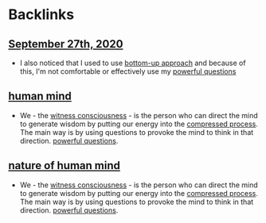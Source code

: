 
# Backlinks
## [September 27th, 2020](<September 27th, 2020.md>)
- I also noticed that I used to use [bottom-up approach](<bottom-up approach.md>) and because of this, I'm not comfortable or effectively use my [powerful questions](<powerful questions.md>)

## [human mind](<human mind.md>)
- We - the [witness consciousness](<witness consciousness.md>) - is the person who can direct the mind to generate wisdom by putting our energy into the [compressed process](<compressed process.md>). The main way is by using questions to provoke the mind to think in that direction. [powerful questions](<powerful questions.md>).

## [nature of human mind](<nature of human mind.md>)
- We - the [witness consciousness](<witness consciousness.md>) - is the person who can direct the mind to generate wisdom by putting our energy into the [compressed process](<compressed process.md>). The main way is by using questions to provoke the mind to think in that direction. [powerful questions](<powerful questions.md>).

